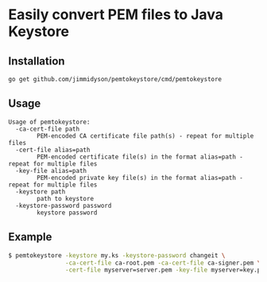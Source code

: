 # Easily convert PEM files to Java Keystore

## Installation

    go get github.com/jimmidyson/pemtokeystore/cmd/pemtokeystore

## Usage
    Usage of pemtokeystore:
      -ca-cert-file path
            PEM-encoded CA certificate file path(s) - repeat for multiple files
      -cert-file alias=path
            PEM-encoded certificate file(s) in the format alias=path - repeat for multiple files
      -key-file alias=path
            PEM-encoded private key file(s) in the format alias=path - repeat for multiple files
      -keystore path
            path to keystore
      -keystore-password password
            keystore password

## Example
```bash
$ pemtokeystore -keystore my.ks -keystore-password changeit \
                -ca-cert-file ca-root.pem -ca-cert-file ca-signer.pem \
                -cert-file myserver=server.pem -key-file myserver=key.pem
```